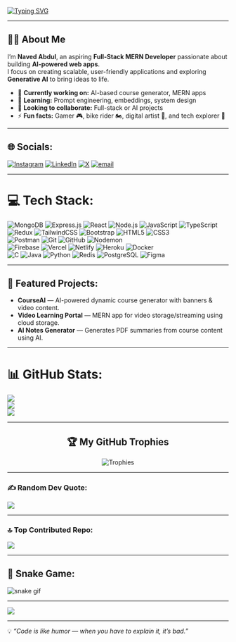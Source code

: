 <!-- Animated Typing Intro -->
[![Typing SVG](https://readme-typing-svg.herokuapp.com?font=Fira+Code&size=25&duration=3000&pause=800&color=00F7A6&width=750&lines=Hi+there%2C+I'm+Naved+Abdul+%F0%9F%91%8B;Full-Stack+MERN+Developer+%F0%9F%92%BB;Generative+AI+Learner+%F0%9F%A4%96;Gamer+%F0%9F%8E%AE+%7C+Bike+Rider+%F0%9F%8F%8D%EF%B8%8F;Problem+Solver+%7C+Tech+Enthusiast)](https://git.io/typing-svg)

---

## 👨‍💻 About Me  
I’m **Naved Abdul**, an aspiring **Full-Stack MERN Developer** passionate about building **AI-powered web apps**.  
I focus on creating scalable, user-friendly applications and exploring **Generative AI** to bring ideas to life.  

- 🔭 **Currently working on:** AI-based course generator, MERN apps  
- 🌱 **Learning:** Prompt engineering, embeddings, system design  
- 👯 **Looking to collaborate:** Full-stack or AI projects  
- ⚡ **Fun facts:** Gamer 🎮, bike rider 🏍️, digital artist 🎨, and tech explorer 🚀  

---

## 🌐 Socials:
[![Instagram](https://img.shields.io/badge/Instagram-%23E4405F.svg?logo=Instagram&logoColor=white)](https://instagram.com/naved_8773) 
[![LinkedIn](https://img.shields.io/badge/LinkedIn-%230077B5.svg?logo=linkedin&logoColor=white)](https://linkedin.com/in/naved-abdul-719b88200) 
[![X](https://img.shields.io/badge/X-black.svg?logo=X&logoColor=white)](https://x.com/Naved_ab7) 
[![email](https://img.shields.io/badge/Email-D14836?logo=gmail&logoColor=white)](mailto:navedab546@gmail.com)  

---

# 💻 Tech Stack:
![MongoDB](https://img.shields.io/badge/MongoDB-%234ea94b.svg?style=for-the-badge&logo=mongodb&logoColor=white) 
![Express.js](https://img.shields.io/badge/Express.js-%23404d59.svg?style=for-the-badge&logo=express&logoColor=%2361DAFB) 
![React](https://img.shields.io/badge/React-%2320232a.svg?style=for-the-badge&logo=react&logoColor=%2361DAFB) 
![Node.js](https://img.shields.io/badge/Node.js-6DA55F?style=for-the-badge&logo=node.js&logoColor=white) 
![JavaScript](https://img.shields.io/badge/JavaScript-%23323330.svg?style=for-the-badge&logo=javascript&logoColor=%23F7DF1E) 
![TypeScript](https://img.shields.io/badge/TypeScript-%23007ACC.svg?style=for-the-badge&logo=typescript&logoColor=white)  
![Redux](https://img.shields.io/badge/Redux-%23593d88.svg?style=for-the-badge&logo=redux&logoColor=white) 
![TailwindCSS](https://img.shields.io/badge/TailwindCSS-%2338B2AC.svg?style=for-the-badge&logo=tailwind-css&logoColor=white) 
![Bootstrap](https://img.shields.io/badge/Bootstrap-%23563D7C.svg?style=for-the-badge&logo=bootstrap&logoColor=white) 
![HTML5](https://img.shields.io/badge/HTML5-%23E34F26.svg?style=for-the-badge&logo=html5&logoColor=white) 
![CSS3](https://img.shields.io/badge/CSS3-%231572B6.svg?style=for-the-badge&logo=css3&logoColor=white)  
![Postman](https://img.shields.io/badge/Postman-FF6C37?style=for-the-badge&logo=postman&logoColor=white) 
![Git](https://img.shields.io/badge/Git-%23F05033.svg?style=for-the-badge&logo=git&logoColor=white) 
![GitHub](https://img.shields.io/badge/GitHub-%23121011.svg?style=for-the-badge&logo=github&logoColor=white) 
![Nodemon](https://img.shields.io/badge/Nodemon-%23323330.svg?style=for-the-badge&logo=nodemon&logoColor=%BBDEAD)  
![Firebase](https://img.shields.io/badge/Firebase-%23039BE5.svg?style=for-the-badge&logo=firebase) 
![Vercel](https://img.shields.io/badge/Vercel-%23000000.svg?style=for-the-badge&logo=vercel&logoColor=white) 
![Netlify](https://img.shields.io/badge/Netlify-%2300C7B7.svg?style=for-the-badge&logo=netlify&logoColor=white) 
![Heroku](https://img.shields.io/badge/Heroku-%23430098.svg?style=for-the-badge&logo=heroku&logoColor=white) 
![Docker](https://img.shields.io/badge/Docker-%230db7ed.svg?style=for-the-badge&logo=docker&logoColor=white)  
![C](https://img.shields.io/badge/C-%2300599C.svg?style=for-the-badge&logo=c&logoColor=white) 
![Java](https://img.shields.io/badge/Java-%23ED8B00.svg?style=for-the-badge&logo=openjdk&logoColor=white) 
![Python](https://img.shields.io/badge/Python-3670A0?style=for-the-badge&logo=python&logoColor=ffdd54) 
![Redis](https://img.shields.io/badge/Redis-%23DD0031.svg?style=for-the-badge&logo=redis&logoColor=white) 
![PostgreSQL](https://img.shields.io/badge/PostgreSQL-%23316192.svg?style=for-the-badge&logo=postgresql&logoColor=white) 
![Figma](https://img.shields.io/badge/Figma-%23F24E1E.svg?style=for-the-badge&logo=figma&logoColor=white)


---

## 🚀 Featured Projects:
- **CourseAI** — AI-powered dynamic course generator with banners & video content.  
- **Video Learning Portal** — MERN app for video storage/streaming using cloud storage.  
- **AI Notes Generator** — Generates PDF summaries from course content using AI.  

---

# 📊 GitHub Stats:
![](https://github-readme-stats.vercel.app/api?username=AbdulNaved&theme=dark&hide_border=false&include_all_commits=true&count_private=false)<br/>
![](https://nirzak-streak-stats.vercel.app/?user=AbdulNaved&theme=dark&hide_border=false)<br/>
![](https://github-readme-stats.vercel.app/api/top-langs/?username=AbdulNaved&theme=dark&hide_border=false&include_all_commits=true&count_private=false&layout=compact)

---

<h2 align="center">🏆 My GitHub Trophies</h2>  
<p align="center">
  <img src="https://github-profile-trophy.vercel.app/?username=AbdulNaved&theme=onestar&no-frame=false&no-bg=false&margin-w=15&column=7" alt="Trophies" />
</p>

---

### ✍️ Random Dev Quote:
![](https://quotes-github-readme.vercel.app/api?type=horizontal&theme=radical)

---

### 🔝 Top Contributed Repo:
![](https://github-contributor-stats.vercel.app/api?username=AbdulNaved&limit=5&theme=dark&combine_all_yearly_contributions=true)

---

## 🐍 Snake Game:
![snake gif](https://raw.githubusercontent.com/AbdulNaved/AbdulNaved/output/github-contribution-grid-snake.svg)


---

[![](https://visitcount.itsvg.in/api?id=AbdulNaved&icon=0&color=0)](https://visitcount.itsvg.in)

---

💡 *“Code is like humor — when you have to explain it, it’s bad.”*
